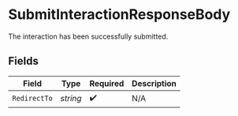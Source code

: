 # SubmitInteractionResponseBody

The interaction has been successfully submitted.


## Fields

| Field              | Type               | Required           | Description        |
| ------------------ | ------------------ | ------------------ | ------------------ |
| `RedirectTo`       | *string*           | :heavy_check_mark: | N/A                |